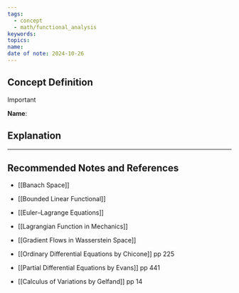 ```yaml
---
tags:
  - concept
  - math/functional_analysis
keywords: 
topics: 
name: 
date of note: 2024-10-26
---
```


## Concept Definition

>[!important]
>**Name**: 



## Explanation





-----------
##  Recommended Notes and References


- [[Banach Space]]
- [[Bounded Linear Functional]]
- [[Euler–Lagrange Equations]]
- [[Lagrangian Function in Mechanics]]
- [[Gradient Flows in Wasserstein Space]]


- [[Ordinary Differential Equations by Chicone]] pp 225
- [[Partial Differential Equations by Evans]] pp 441
- [[Calculus of Variations by Gelfand]]  pp 14